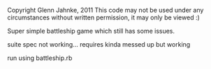Copyright Glenn Jahnke, 2011
This code may not be used under any circumstances without written permission, it may only be viewed :)


Super simple battleship game which still has some issues.

suite spec not working...
requires kinda messed up but working

run using battleship.rb
